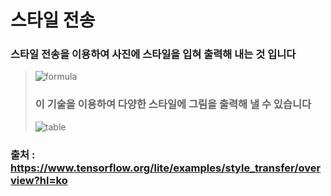 # 스타일 전송 
### 스타일 전송을 이용하여 사진에 스타일을 입혀 출력해 내는 것 입니다
> ![formula](https://user-images.githubusercontent.com/81547954/125305849-aab51f00-e369-11eb-9afe-2db949241bc0.png)
> ### 이 기술을 이용하여 다양한 스타일에 그림을 출력해 낼 수 있습니다
> ![table](https://user-images.githubusercontent.com/81547954/125306181-f2d44180-e369-11eb-83ce-26f2a703c19f.png)

### 출처 : https://www.tensorflow.org/lite/examples/style_transfer/overview?hl=ko
